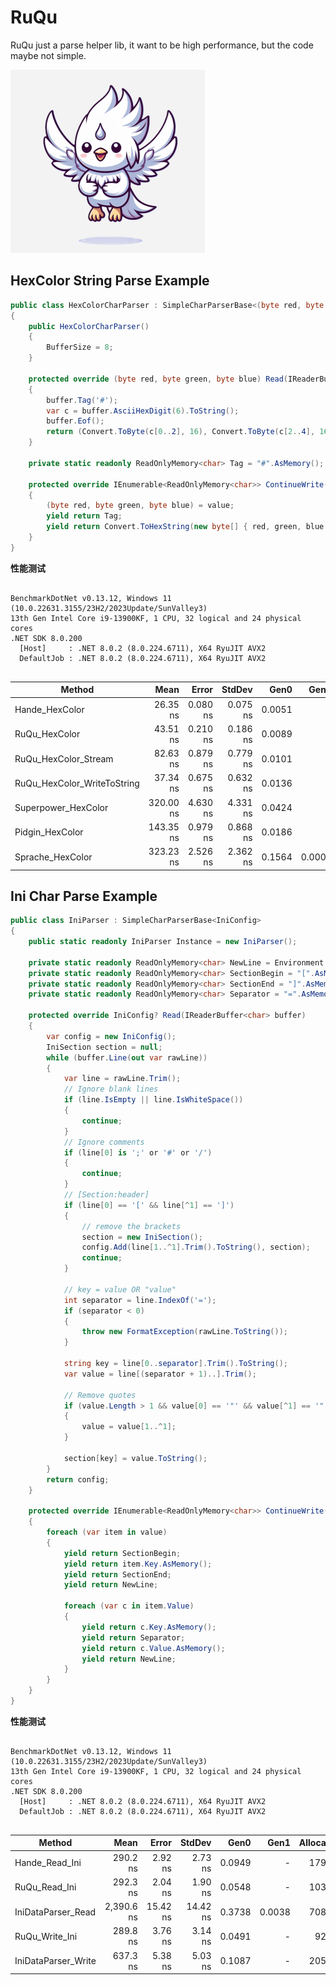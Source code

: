 # RuQu

RuQu just a parse helper lib, it want to be high performance, but the code maybe not simple.

![/doc/img/ruqu.png](https://raw.githubusercontent.com/fs7744/ruqu/main/doc/img/RuQu.png)

## HexColor String Parse Example

``` csharp
public class HexColorCharParser : SimpleCharParserBase<(byte red, byte green, byte blue)>
{
    public HexColorCharParser()
    {
        BufferSize = 8;
    }

    protected override (byte red, byte green, byte blue) Read(IReaderBuffer<char> buffer)
    {
        buffer.Tag('#');
        var c = buffer.AsciiHexDigit(6).ToString();
        buffer.Eof();
        return (Convert.ToByte(c[0..2], 16), Convert.ToByte(c[2..4], 16), Convert.ToByte(c[4..6], 16));
    }

    private static readonly ReadOnlyMemory<char> Tag = "#".AsMemory();

    protected override IEnumerable<ReadOnlyMemory<char>> ContinueWrite((byte red, byte green, byte blue) value)
    {
        (byte red, byte green, byte blue) = value;
        yield return Tag;
        yield return Convert.ToHexString(new byte[] { red, green, blue }).AsMemory();
    }
}
```

**性能测试**

```

BenchmarkDotNet v0.13.12, Windows 11 (10.0.22631.3155/23H2/2023Update/SunValley3)
13th Gen Intel Core i9-13900KF, 1 CPU, 32 logical and 24 physical cores
.NET SDK 8.0.200
  [Host]     : .NET 8.0.2 (8.0.224.6711), X64 RyuJIT AVX2
  DefaultJob : .NET 8.0.2 (8.0.224.6711), X64 RyuJIT AVX2


```
| Method                      | Mean      | Error    | StdDev   | Gen0   | Gen1   | Allocated |
|---------------------------- |----------:|---------:|---------:|-------:|-------:|----------:|
| Hande_HexColor              |  26.35 ns | 0.080 ns | 0.075 ns | 0.0051 |      - |      96 B |
| RuQu_HexColor               |  43.51 ns | 0.210 ns | 0.186 ns | 0.0089 |      - |     168 B |
| RuQu_HexColor_Stream        |  82.63 ns | 0.879 ns | 0.779 ns | 0.0101 |      - |     192 B |
| RuQu_HexColor_WriteToString |  37.34 ns | 0.675 ns | 0.632 ns | 0.0136 |      - |     256 B |
| Superpower_HexColor         | 320.00 ns | 4.630 ns | 4.331 ns | 0.0424 |      - |     800 B |
| Pidgin_HexColor             | 143.35 ns | 0.979 ns | 0.868 ns | 0.0186 |      - |     352 B |
| Sprache_HexColor            | 323.23 ns | 2.526 ns | 2.362 ns | 0.1564 | 0.0005 |    2944 B |


## Ini Char Parse Example

``` csharp
public class IniParser : SimpleCharParserBase<IniConfig>
{
    public static readonly IniParser Instance = new IniParser();

    private static readonly ReadOnlyMemory<char> NewLine = Environment.NewLine.AsMemory();
    private static readonly ReadOnlyMemory<char> SectionBegin = "[".AsMemory();
    private static readonly ReadOnlyMemory<char> SectionEnd = "]".AsMemory();
    private static readonly ReadOnlyMemory<char> Separator = "=".AsMemory();

    protected override IniConfig? Read(IReaderBuffer<char> buffer)
    {
        var config = new IniConfig();
        IniSection section = null;
        while (buffer.Line(out var rawLine))
        {
            var line = rawLine.Trim();
            // Ignore blank lines
            if (line.IsEmpty || line.IsWhiteSpace())
            {
                continue;
            }
            // Ignore comments
            if (line[0] is ';' or '#' or '/')
            {
                continue;
            }
            // [Section:header]
            if (line[0] == '[' && line[^1] == ']')
            {
                // remove the brackets
                section = new IniSection();
                config.Add(line[1..^1].Trim().ToString(), section);
                continue;
            }

            // key = value OR "value"
            int separator = line.IndexOf('=');
            if (separator < 0)
            {
                throw new FormatException(rawLine.ToString());
            }

            string key = line[0..separator].Trim().ToString();
            var value = line[(separator + 1)..].Trim();

            // Remove quotes
            if (value.Length > 1 && value[0] == '"' && value[^1] == '"')
            {
                value = value[1..^1];
            }

            section[key] = value.ToString();
        }
        return config;
    }

    protected override IEnumerable<ReadOnlyMemory<char>> ContinueWrite(IniConfig value)
    {
        foreach (var item in value)
        {
            yield return SectionBegin;
            yield return item.Key.AsMemory();
            yield return SectionEnd;
            yield return NewLine;

            foreach (var c in item.Value)
            {
                yield return c.Key.AsMemory();
                yield return Separator;
                yield return c.Value.AsMemory();
                yield return NewLine;
            }
        }
    }
}
```

**性能测试**

```

BenchmarkDotNet v0.13.12, Windows 11 (10.0.22631.3155/23H2/2023Update/SunValley3)
13th Gen Intel Core i9-13900KF, 1 CPU, 32 logical and 24 physical cores
.NET SDK 8.0.200
  [Host]     : .NET 8.0.2 (8.0.224.6711), X64 RyuJIT AVX2
  DefaultJob : .NET 8.0.2 (8.0.224.6711), X64 RyuJIT AVX2


```
| Method              | Mean       | Error    | StdDev   | Gen0   | Gen1   | Allocated |
|-------------------- |-----------:|---------:|---------:|-------:|-------:|----------:|
| Hande_Read_Ini      |   290.2 ns |  2.92 ns |  2.73 ns | 0.0949 |      - |    1792 B |
| RuQu_Read_Ini       |   292.3 ns |  2.04 ns |  1.90 ns | 0.0548 |      - |    1032 B |
| IniDataParser_Read  | 2,390.6 ns | 15.42 ns | 14.42 ns | 0.3738 | 0.0038 |    7080 B |
| RuQu_Write_Ini      |   289.8 ns |  3.76 ns |  3.14 ns | 0.0491 |      - |     928 B |
| IniDataParser_Write |   637.3 ns |  5.38 ns |  5.03 ns | 0.1087 |      - |    2056 B |
